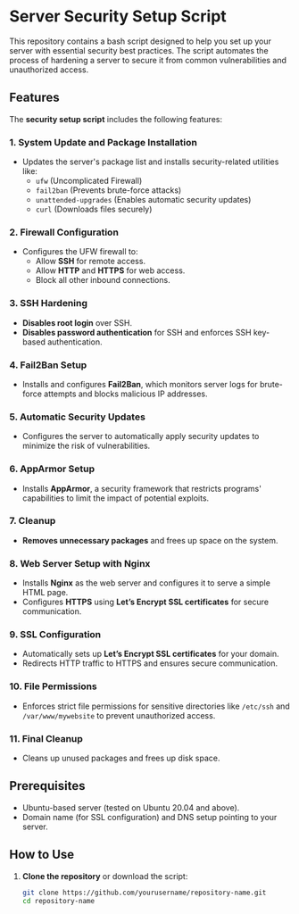 # Server Security Setup Script

This repository contains a bash script designed to help you set up your server with essential security best practices. The script automates the process of hardening a server to secure it from common vulnerabilities and unauthorized access.

## Features

The **security setup script** includes the following features:

### 1. **System Update and Package Installation**
   - Updates the server's package list and installs security-related utilities like:
     - `ufw` (Uncomplicated Firewall)
     - `fail2ban` (Prevents brute-force attacks)
     - `unattended-upgrades` (Enables automatic security updates)
     - `curl` (Downloads files securely)

### 2. **Firewall Configuration**
   - Configures the UFW firewall to:
     - Allow **SSH** for remote access.
     - Allow **HTTP** and **HTTPS** for web access.
     - Block all other inbound connections.

### 3. **SSH Hardening**
   - **Disables root login** over SSH.
   - **Disables password authentication** for SSH and enforces SSH key-based authentication.

### 4. **Fail2Ban Setup**
   - Installs and configures **Fail2Ban**, which monitors server logs for brute-force attempts and blocks malicious IP addresses.

### 5. **Automatic Security Updates**
   - Configures the server to automatically apply security updates to minimize the risk of vulnerabilities.

### 6. **AppArmor Setup**
   - Installs **AppArmor**, a security framework that restricts programs' capabilities to limit the impact of potential exploits.

### 7. **Cleanup**
   - **Removes unnecessary packages** and frees up space on the system.

### 8. **Web Server Setup with Nginx**
   - Installs **Nginx** as the web server and configures it to serve a simple HTML page.
   - Configures **HTTPS** using **Let’s Encrypt SSL certificates** for secure communication.

### 9. **SSL Configuration**
   - Automatically sets up **Let’s Encrypt SSL certificates** for your domain.
   - Redirects HTTP traffic to HTTPS and ensures secure communication.

### 10. **File Permissions**
   - Enforces strict file permissions for sensitive directories like `/etc/ssh` and `/var/www/mywebsite` to prevent unauthorized access.

### 11. **Final Cleanup**
   - Cleans up unused packages and frees up disk space.

## Prerequisites

- Ubuntu-based server (tested on Ubuntu 20.04 and above).
- Domain name (for SSL configuration) and DNS setup pointing to your server.

## How to Use

1. **Clone the repository** or download the script:
   ```bash
   git clone https://github.com/yourusername/repository-name.git
   cd repository-name
